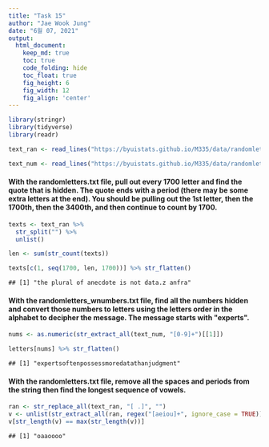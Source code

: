 ```yaml
---
title: "Task 15"
author: "Jae Wook Jung"
date: "6월 07, 2021"
output:
  html_document:  
    keep_md: true
    toc: true
    code_folding: hide
    toc_float: true
    fig_height: 6
    fig_width: 12
    fig_align: 'center'
---
```





```r
library(stringr)
library(tidyverse)
library(readr)

text_ran <- read_lines("https://byuistats.github.io/M335/data/randomletters.txt")

text_num <- read_lines("https://byuistats.github.io/M335/data/randomletters_wnumbers.txt")
```

#### With the randomletters.txt file, pull out every 1700 letter and find the quote that is hidden. The quote ends with a period (there may be some extra letters at the end). You should be pulling out the 1st letter, then the 1700th, then the 3400th, and then continue to count by 1700. 


```r
texts <- text_ran %>% 
  str_split("") %>% 
  unlist()

len <- sum(str_count(texts))

texts[c(1, seq(1700, len, 1700))] %>% str_flatten()
```

```
## [1] "the plural of anecdote is not data.z anfra"
```

#### With the randomletters_wnumbers.txt file, find all the numbers hidden and convert those numbers to letters using the letters order in the alphabet to decipher the message. The message starts with "experts".


```r
nums <- as.numeric(str_extract_all(text_num, "[0-9]+")[[1]])

letters[nums] %>% str_flatten()
```

```
## [1] "expertsoftenpossessmoredatathanjudgment"
```

#### With the randomletters.txt file, remove all the spaces and periods from the string then find the longest sequence of vowels.


```r
ran <- str_replace_all(text_ran, "[ .]", "")
v <- unlist(str_extract_all(ran, regex("[aeiou]+", ignore_case = TRUE)))
v[str_length(v) == max(str_length(v))]
```

```
## [1] "oaaoooo"
```

